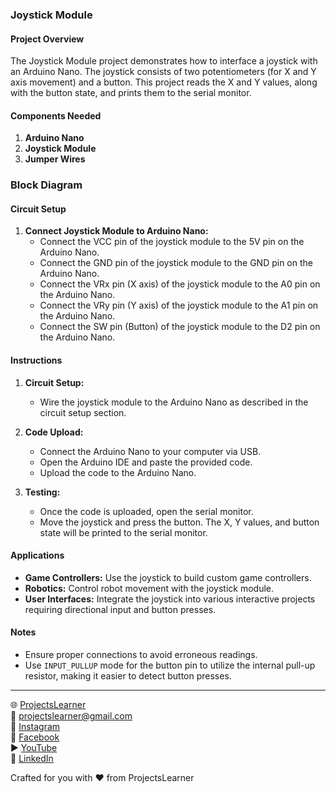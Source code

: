 ### Joystick Module

#### Project Overview

The Joystick Module project demonstrates how to interface a joystick with an Arduino Nano. The joystick consists of two potentiometers (for X and Y axis movement) and a button. This project reads the X and Y values, along with the button state, and prints them to the serial monitor.

#### Components Needed

1. **Arduino Nano**
2. **Joystick Module**
3. **Jumper Wires**

### Block Diagram



#### Circuit Setup

1. **Connect Joystick Module to Arduino Nano:**
   - Connect the VCC pin of the joystick module to the 5V pin on the Arduino Nano.
   - Connect the GND pin of the joystick module to the GND pin on the Arduino Nano.
   - Connect the VRx pin (X axis) of the joystick module to the A0 pin on the Arduino Nano.
   - Connect the VRy pin (Y axis) of the joystick module to the A1 pin on the Arduino Nano.
   - Connect the SW pin (Button) of the joystick module to the D2 pin on the Arduino Nano.

#### Instructions

1. **Circuit Setup:**
   - Wire the joystick module to the Arduino Nano as described in the circuit setup section.

2. **Code Upload:**
   - Connect the Arduino Nano to your computer via USB.
   - Open the Arduino IDE and paste the provided code.
   - Upload the code to the Arduino Nano.

3. **Testing:**
   - Once the code is uploaded, open the serial monitor.
   - Move the joystick and press the button. The X, Y values, and button state will be printed to the serial monitor.

#### Applications

- **Game Controllers:** Use the joystick to build custom game controllers.
- **Robotics:** Control robot movement with the joystick module.
- **User Interfaces:** Integrate the joystick into various interactive projects requiring directional input and button presses.

#### Notes

- Ensure proper connections to avoid erroneous readings.
- Use `INPUT_PULLUP` mode for the button pin to utilize the internal pull-up resistor, making it easier to detect button presses.

---

🌐 [ProjectsLearner](https://projectslearner.com/learn/arduino-nano-joystick)  
📧 [projectslearner@gmail.com](mailto:projectslearner@gmail.com)  
📸 [Instagram](https://www.instagram.com/projectslearner/)  
📘 [Facebook](https://www.facebook.com/projectslearner)  
▶️ [YouTube](https://www.youtube.com/@ProjectsLearner)  
📘 [LinkedIn](https://www.linkedin.com/in/projectslearner)  

Crafted for you with ❤️ from ProjectsLearner

